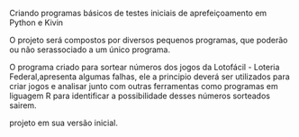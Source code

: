 Criando programas básicos de testes iniciais de aprefeiçoamento em Python e Kivin


O projeto será compostos por diversos pequenos programas, que poderão ou não serassociado a um único programa.

O programa criado para sortear números dos jogos da Lotofácil - Loteria Federal,apresenta algumas falhas, ele a principio deverá ser utilizados para criar jogos e analisar junto com outras ferramentas como programas em liguagem R para identificar a possibilidade desses números sorteados sairem.

projeto em sua versão inicial.
